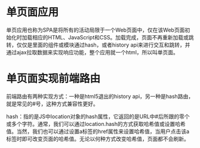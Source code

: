 # 单页面应用 #
单页应用也称为SPA是将所有的活动局限于一个Web页面中，仅在该Web页面初始化时加载相应的HTML、JavaScript和CSS。加载完成，页面不再重新加载或跳转，仅仅是里面的组件或模块通过hash，或者history api来进行交互和跳转，并通过ajax拉取数据来实现响应功能，整个应用就一个html，所以叫单页面。

# 单页面实现前端路由 #
前端路由有两种实现方式：一种是html5退出的history api，另一种是hash路由，就是常见的#号，这种方式兼容性更好。


hash：指的是JS中location对象的hash属性，它返回的是URL中#后所跟的零个或多个字符。通常，我们可以通过location.hash的方式获取哈希值或设置哈希值。当然，我们也可以通过设置a标签的href属性来设置哈希值，当用户点击该a标签时即可改变页面的哈希值。无论以何种方式改变哈希值，页面都不会刷新。
